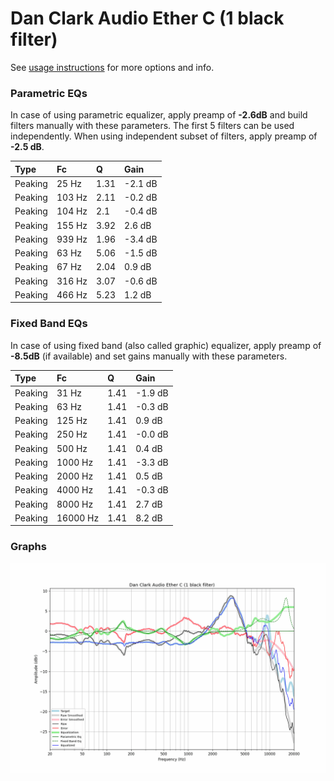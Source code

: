 # Dan Clark Audio Ether C (1 black filter)
See [usage instructions](https://github.com/jaakkopasanen/AutoEq#usage) for more options and info.

### Parametric EQs
In case of using parametric equalizer, apply preamp of **-2.6dB** and build filters manually
with these parameters. The first 5 filters can be used independently.
When using independent subset of filters, apply preamp of **-2.5 dB**.

| Type    | Fc     |    Q | Gain    |
|:--------|:-------|:-----|:--------|
| Peaking | 25 Hz  | 1.31 | -2.1 dB |
| Peaking | 103 Hz | 2.11 | -0.2 dB |
| Peaking | 104 Hz | 2.1  | -0.4 dB |
| Peaking | 155 Hz | 3.92 | 2.6 dB  |
| Peaking | 939 Hz | 1.96 | -3.4 dB |
| Peaking | 63 Hz  | 5.06 | -1.5 dB |
| Peaking | 67 Hz  | 2.04 | 0.9 dB  |
| Peaking | 316 Hz | 3.07 | -0.6 dB |
| Peaking | 466 Hz | 5.23 | 1.2 dB  |

### Fixed Band EQs
In case of using fixed band (also called graphic) equalizer, apply preamp of **-8.5dB**
(if available) and set gains manually with these parameters.

| Type    | Fc       |    Q | Gain    |
|:--------|:---------|:-----|:--------|
| Peaking | 31 Hz    | 1.41 | -1.9 dB |
| Peaking | 63 Hz    | 1.41 | -0.3 dB |
| Peaking | 125 Hz   | 1.41 | 0.9 dB  |
| Peaking | 250 Hz   | 1.41 | -0.0 dB |
| Peaking | 500 Hz   | 1.41 | 0.4 dB  |
| Peaking | 1000 Hz  | 1.41 | -3.3 dB |
| Peaking | 2000 Hz  | 1.41 | 0.5 dB  |
| Peaking | 4000 Hz  | 1.41 | -0.3 dB |
| Peaking | 8000 Hz  | 1.41 | 2.7 dB  |
| Peaking | 16000 Hz | 1.41 | 8.2 dB  |

### Graphs
![](./Dan%20Clark%20Audio%20Ether%20C%20(1%20black%20filter).png)